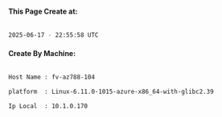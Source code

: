 
   
#### This Page Create at:

```bash

2025-06-17 - 22:55:58 UTC

```

#### Create By Machine:

```bash

Host Name : fv-az788-104

platform  : Linux-6.11.0-1015-azure-x86_64-with-glibc2.39

Ip Local  : 10.1.0.170

```

